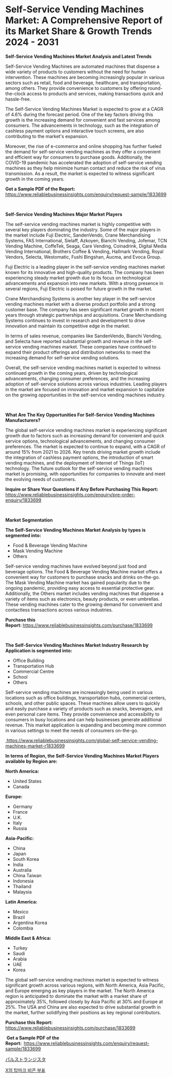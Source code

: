 <p><h1>Self-Service Vending Machines Market: A Comprehensive Report of its Market Share & Growth Trends 2024 - 2031</h1></p><p><strong>Self-Service Vending Machines Market Analysis and Latest Trends</strong></p>
<p><p>Self-Service Vending Machines are automated machines that dispense a wide variety of products to customers without the need for human intervention. These machines are becoming increasingly popular in various sectors such as retail, food and beverage, healthcare, and transportation, among others. They provide convenience to customers by offering round-the-clock access to products and services, making transactions quick and hassle-free.</p><p>The Self-Service Vending Machines Market is expected to grow at a CAGR of 4.6% during the forecast period. One of the key factors driving this growth is the increasing demand for convenient and fast services among consumers. The advancements in technology, such as the integration of cashless payment options and interactive touch screens, are also contributing to the market's expansion.</p><p>Moreover, the rise of e-commerce and online shopping has further fueled the demand for self-service vending machines as they offer a convenient and efficient way for consumers to purchase goods. Additionally, the COVID-19 pandemic has accelerated the adoption of self-service vending machines as they help minimize human contact and reduce the risk of virus transmission. As a result, the market is expected to witness significant growth in the coming years.</p></p>
<p><strong>Get a Sample PDF of the Report:&nbsp;</strong> <a href="https://www.reliablebusinessinsights.com/enquiry/request-sample/1833699">https://www.reliablebusinessinsights.com/enquiry/request-sample/1833699</a></p>
<p>&nbsp;</p>
<p><strong>Self-Service Vending Machines Major Market Players</strong></p>
<p><p>The self-service vending machines market is highly competitive with several key players dominating the industry. Some of the major players in the market include Fuji Electric, SandenVendo, Crane Merchandising Systems, FAS International, Sielaff, Azkoyen, Bianchi Vending, Jofemar, TCN Vending Machine, CoffeTek, Seaga, Care Vending, Coinadrink, Digital Media Vending International, Brothers Coffee & Vending, Hallmark Vending, Royal Vendors, Selecta, Westomatic, Fushi Bingshan, Aucma, and Evoca Group.</p><p>Fuji Electric is a leading player in the self-service vending machines market known for its innovative and high-quality products. The company has been experiencing steady market growth due to its focus on technological advancements and expansion into new markets. With a strong presence in several regions, Fuji Electric is poised for future growth in the market.</p><p>Crane Merchandising Systems is another key player in the self-service vending machines market with a diverse product portfolio and a strong customer base. The company has seen significant market growth in recent years through strategic partnerships and acquisitions. Crane Merchandising Systems continues to invest in research and development to drive innovation and maintain its competitive edge in the market.</p><p>In terms of sales revenue, companies like SandenVendo, Bianchi Vending, and Selecta have reported substantial growth and revenue in the self-service vending machines market. These companies have continued to expand their product offerings and distribution networks to meet the increasing demand for self-service vending solutions.</p><p>Overall, the self-service vending machines market is expected to witness continued growth in the coming years, driven by technological advancements, changing consumer preferences, and the increasing adoption of self-service solutions across various industries. Leading players in the market are focused on innovation and market expansion to capitalize on the growing opportunities in the self-service vending machines industry.</p></p>
<p>&nbsp;</p>
<p><strong>What Are The Key Opportunities For Self-Service Vending Machines Manufacturers?</strong></p>
<p><p>The global self-service vending machines market is experiencing significant growth due to factors such as increasing demand for convenient and quick service options, technological advancements, and changing consumer preferences. The market is expected to continue to expand, with a CAGR of around 15% from 2021 to 2026. Key trends driving market growth include the integration of cashless payment options, the introduction of smart vending machines, and the deployment of Internet of Things (IoT) technology. The future outlook for the self-service vending machines market is promising, with opportunities for companies to innovate and meet the evolving needs of customers.</p></p>
<p><strong>Inquire or Share Your Questions If Any Before Purchasing This Report:</strong> <a href="https://www.reliablebusinessinsights.com/enquiry/pre-order-enquiry/1833699">https://www.reliablebusinessinsights.com/enquiry/pre-order-enquiry/1833699</a></p>
<p>&nbsp;</p>
<p><strong>Market Segmentation</strong></p>
<p><strong>The Self-Service Vending Machines Market Analysis by types is segmented into:</strong></p>
<p><ul><li>Food & Beverage Vending Machine</li><li>Mask Vending Machine</li><li>Others</li></ul></p>
<p><p>Self-service vending machines have evolved beyond just food and beverage options. The Food & Beverage Vending Machine market offers a convenient way for customers to purchase snacks and drinks on-the-go. The Mask Vending Machine market has gained popularity due to the ongoing pandemic, providing easy access to essential protective gear. Additionally, the Others market includes vending machines that dispense a variety of items such as electronics, beauty products, or even umbrellas. These vending machines cater to the growing demand for convenient and contactless transactions across various industries.</p></p>
<p><strong>Purchase this Report:&nbsp;</strong><a href="https://www.reliablebusinessinsights.com/purchase/1833699">https://www.reliablebusinessinsights.com/purchase/1833699</a></p>
<p>&nbsp;</p>
<p><strong>The Self-Service Vending Machines Market Industry Research by Application is segmented into:</strong></p>
<p><ul><li>Office Building</li><li>Transportation Hub</li><li>Commercial Centre</li><li>School</li><li>Others</li></ul></p>
<p><p>Self-service vending machines are increasingly being used in various locations such as office buildings, transportation hubs, commercial centers, schools, and other public spaces. These machines allow users to quickly and easily purchase a variety of products such as snacks, beverages, and even personal care items. They provide convenience and accessibility to consumers in busy locations and can help businesses generate additional revenue. This market application is expanding and becoming more common in various settings to meet the needs of consumers on-the-go.</p></p>
<p><a href="https://www.reliablebusinessinsights.com/global-self-service-vending-machines-market-r1833699">&nbsp;https://www.reliablebusinessinsights.com/global-self-service-vending-machines-market-r1833699</a></p>
<p><strong>In terms of Region, the Self-Service Vending Machines Market Players available by Region are:</strong></p>
<p>
    <p> <strong> North America: </strong>
        <ul>
            <li>United States</li>
            <li>Canada</li>
        </ul>
        </p> 
    <p> <strong> Europe: </strong>
        <ul>
            <li>Germany</li>
            <li>France</li>
            <li>U.K.</li>
            <li>Italy</li>
            <li>Russia</li>
        </ul>
        </p> 
    <p> <strong> Asia-Pacific: </strong>
        <ul>
            <li>China</li>
            <li>Japan</li>
            <li>South Korea</li>
            <li>India</li>
            <li>Australia</li>
            <li>China Taiwan</li>
            <li>Indonesia</li>
            <li>Thailand</li>
            <li>Malaysia</li>
        </ul>
        </p> 
    <p> <strong> Latin America: </strong>
        <ul>
            <li>Mexico</li>
            <li>Brazil</li>
            <li>Argentina Korea</li>
            <li>Colombia</li>
        </ul>
        </p> 
    <p> <strong> Middle East & Africa: </strong>
        <ul>
            <li>Turkey</li>
            <li>Saudi</li>
            <li>Arabia</li>
            <li>UAE</li>
            <li>Korea</li>
        </ul>
    </p>
    </p>
<p><p>The global self-service vending machines market is expected to witness significant growth across various regions, with North America, Asia Pacific, and Europe emerging as key players in the market. The North America region is anticipated to dominate the market with a market share of approximately 35%, followed closely by Asia Pacific at 30% and Europe at 25%. The USA and China are also expected to drive substantial growth in the market, further solidifying their positions as key regional contributors.</p></p>
<p><strong>Purchase this Report: </strong><a href="https://www.reliablebusinessinsights.com/purchase/1833699">https://www.reliablebusinessinsights.com/purchase/1833699</a></p>
<p>&nbsp;<strong>Get a Sample PDF of the Report:&nbsp;&nbsp;</strong><a href="https://www.reliablebusinessinsights.com/enquiry/request-sample/1833699">https://www.reliablebusinessinsights.com/enquiry/request-sample/1833699</a></p>
<p><strong></strong></p>
<p><p><a href="https://medium.com/@elishelacruz56456/%E3%83%91%E3%83%AB%E3%82%B9%E5%9E%8B%E3%83%88%E3%83%A9%E3%83%B3%E3%82%B8%E3%82%B9%E3%82%BF%E5%B8%82%E5%A0%B4%E3%81%AE%E8%A6%8F%E6%A8%A1-cagr-%E3%83%88%E3%83%AC%E3%83%B3%E3%83%89-2024%E5%B9%B4%E3%81%8B%E3%82%892030%E5%B9%B4%E3%81%BE%E3%81%A7-5f0c10cb1bf7">パルストランジスタ</a></p><p><a href="https://medium.com/@sophieinleeds/x%EC%9D%98-topmarks-beacon-buoys-%EC%8B%9C%EC%9E%A5-%EB%B6%84%EC%84%9D-%EA%B8%80%EB%A1%9C%EB%B2%8C-%EC%82%B0%EC%97%85-%EC%A0%84%EB%A7%9D-%EB%B0%8F-%EC%98%88%EC%B8%A1-2024%EB%85%84%EB%B6%80%ED%84%B0-2031%EB%85%84%EA%B9%8C%EC%A7%80-ad11b54d0817">X의 탑마크 비콘 부표</a></p></p>